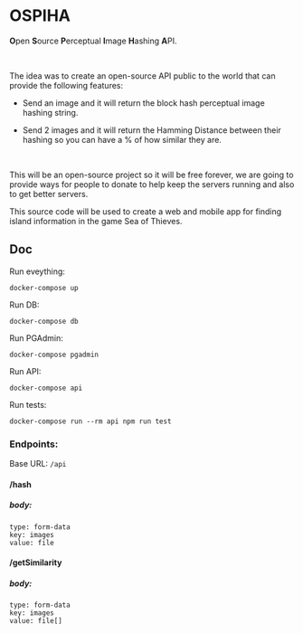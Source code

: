 # OSPIHA

**O**pen **S**ource **P**erceptual **I**mage **H**ashing **A**PI.

<br />

The idea was to create an open-source API public to the world that can provide the following features:

- Send an image and it will return the block hash perceptual image hashing string.

- Send 2 images and it will return the Hamming Distance between their hashing so you can have a % of how similar they are.

<br />

This will be an open-source project so it will be free forever, we are going to provide ways for people to donate to help keep the servers running and also to get better servers.

This source code will be used to create a web and mobile app for finding island information in the game Sea of Thieves.

## Doc

Run eveything:
```
docker-compose up
```
Run DB:
```
docker-compose db
```
Run PGAdmin:
```
docker-compose pgadmin
```
Run API:
```
docker-compose api
```
Run tests:
```
docker-compose run --rm api npm run test
```
### Endpoints:

Base URL: `/api`

#### /hash
##### body:
```
type: form-data
key: images
value: file
```

#### /getSimilarity
##### body:
```
type: form-data
key: images
value: file[]
```
